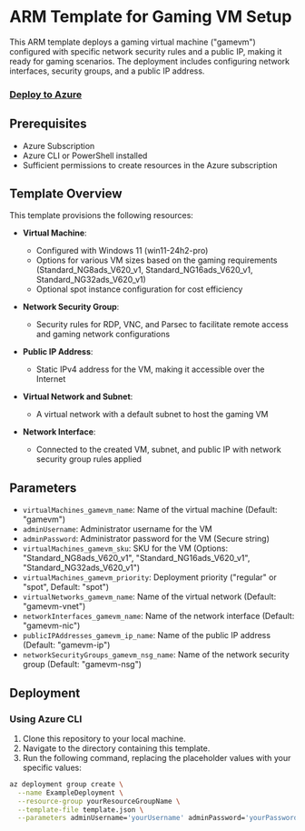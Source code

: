 # ARM Template for Gaming VM Setup

This ARM template deploys a gaming virtual machine ("gamevm") configured with specific network security rules and a public IP, making it ready for gaming scenarios. The deployment includes configuring network interfaces, security groups, and a public IP address.

### [Deploy to Azure](https://portal.azure.com/#create/Microsoft.Template/uri/https%3A%2F%2Fraw.githubusercontent.com%2Ftqphan%2Fazure-gaming-pc%2Fmain%2Ftemplate.json)

## Prerequisites

- Azure Subscription
- Azure CLI or PowerShell installed
- Sufficient permissions to create resources in the Azure subscription

## Template Overview

This template provisions the following resources:

- **Virtual Machine**:
  - Configured with Windows 11 (win11-24h2-pro)
  - Options for various VM sizes based on the gaming requirements (Standard_NG8ads_V620_v1, Standard_NG16ads_V620_v1, Standard_NG32ads_V620_v1)
  - Optional spot instance configuration for cost efficiency

- **Network Security Group**:
  - Security rules for RDP, VNC, and Parsec to facilitate remote access and gaming network configurations

- **Public IP Address**:
  - Static IPv4 address for the VM, making it accessible over the Internet

- **Virtual Network and Subnet**:
  - A virtual network with a default subnet to host the gaming VM

- **Network Interface**:
  - Connected to the created VM, subnet, and public IP with network security group rules applied

## Parameters

- `virtualMachines_gamevm_name`: Name of the virtual machine (Default: "gamevm")
- `adminUsername`: Administrator username for the VM
- `adminPassword`: Administrator password for the VM (Secure string)
- `virtualMachines_gamevm_sku`: SKU for the VM (Options: "Standard_NG8ads_V620_v1", "Standard_NG16ads_V620_v1", "Standard_NG32ads_V620_v1")
- `virtualMachines_gamevm_priority`: Deployment priority ("regular" or "spot", Default: "spot")
- `virtualNetworks_gamevm_name`: Name of the virtual network (Default: "gamevm-vnet")
- `networkInterfaces_gamevm_name`: Name of the network interface (Default: "gamevm-nic")
- `publicIPAddresses_gamevm_ip_name`: Name of the public IP address (Default: "gamevm-ip")
- `networkSecurityGroups_gamevm_nsg_name`: Name of the network security group (Default: "gamevm-nsg")

## Deployment

### Using Azure CLI

1. Clone this repository to your local machine.
2. Navigate to the directory containing this template.
3. Run the following command, replacing the placeholder values with your specific values:

```bash
az deployment group create \
  --name ExampleDeployment \
  --resource-group yourResourceGroupName \
  --template-file template.json \
  --parameters adminUsername='yourUsername' adminPassword='yourPassword'
